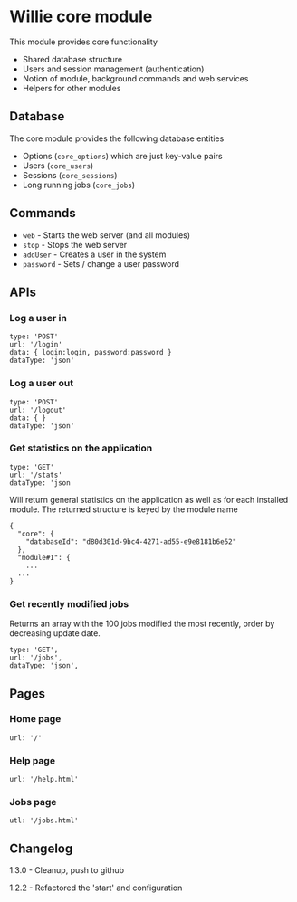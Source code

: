 # Willie core module

This module provides core functionality
* Shared database structure
* Users and session management (authentication)
* Notion of module, background commands and web services
* Helpers for other modules


## Database

The core module provides the following database entities

* Options (```core_options```) which are just key-value pairs
* Users (```core_users```) 
* Sessions (```core_sessions```)
* Long running jobs (```core_jobs```)


## Commands

* ```web``` - Starts the web server (and all modules)
* ```stop``` - Stops the web server
* ```addUser``` - Creates a user in the system
* ```password``` - Sets / change a user password


## APIs

### Log a user in

	type: 'POST'
	url: '/login'
	data: { login:login, password:password }
	dataType: 'json'

### Log a user out

	type: 'POST'
	url: '/logout'
	data: { }
	dataType: 'json'

### Get statistics on the application

    type: 'GET'
    url: '/stats'
    dataType: 'json

Will return general statistics on the application as well as for each installed module.
The returned structure is keyed by the module name

	{
	  "core": {
	    "databaseId": "d80d301d-9bc4-4271-ad55-e9e8181b6e52"
	  },
	  "module#1": {
	    ...
	  ...
	}
  
### Get recently modified jobs
Returns an array with the 100 jobs modified the most recently, order by decreasing update date.

    type: 'GET',
    url: '/jobs',
    dataType: 'json',


## Pages

### Home page

	url: '/'

### Help page

	url: '/help.html'

### Jobs page

	utl: '/jobs.html'


## Changelog

1.3.0 - Cleanup, push to github

1.2.2 - Refactored the 'start' and configuration

